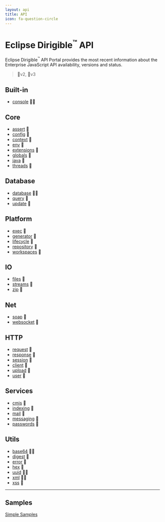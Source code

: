 ```yaml
---
layout: api
title: API
icon: fa-question-circle
---
```


Eclipse Dirigible<sup>&trade;</sup> API
===

Eclipse Dirigible<sup>&trade;</sup> API Portal provides the most recent information about the Enterprise JavaScript API availability, versions and status.

> 🔸v2, 🔹v3


Built-in
---

* [console](console.html) 🔸🔹


Core
---

* [assert](assert.html) 🔸
* [config](config.html) 🔸
* [context](context.html) 🔸
* [env](env.html) 🔸
* [extensions](extensions.html) 🔸
* [globals](globals.html) 🔸
* [java](java.html) 🔹
* [threads](threads.html) 🔸


Database
---

* [database](database.html) 🔸🔹
* [query](database_query.html) 🔹
* [update](database_update.html) 🔹



Platform
---

* [exec](exec.html) 🔸
* [generator](generator.html) 🔸
* [lifecycle](lifecycle.html) 🔸
* [repository](repository.html) 🔸
* [workspaces](workspaces.html) 🔸


IO
---

* [files](files.html) 🔸
* [streams](streams.html) 🔸
* [zip](zip.html) 🔸


Net
---

* [soap](soap.html) 🔸
* [websocket](websocket.html) 🔸


HTTP
----

* [request](http_request.html) 🔸
* [response](http_response.html) 🔸
* [session](http_session.html) 🔸
* [client](http_client.html) 🔸
* [upload](http_upload.html) 🔸
* [user](http_user.html) 🔸


Services
---

* [cmis](cmis.html) 🔸
* [indexing](indexing.html) 🔸
* [mail](mail.html) 🔸
* [messaging](messaging.html) 🔸
* [passwords](passwords.html) 🔸


Utils
---

* [base64](utils_base64.html) 🔸🔹
* [digest](utils_digest.html) 🔸
* [error](utils_error.html) 🔸
* [hex](utils_hex.html) 🔸
* [uuid](utils_uuid.html) 🔸🔹
* [xml](utils_xml.html) 🔸🔹
* [xss](utils_xss.html) 🔸



---

Samples
---

[Simple Samples](../samples/index.html)

